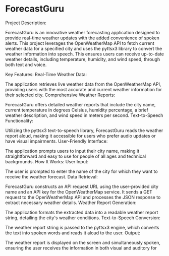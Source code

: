 # ForecastGuru
Project Description:

ForecastGuru is an innovative weather forecasting application designed to provide real-time weather updates with the added convenience of spoken alerts. This project leverages the OpenWeatherMap API to fetch current weather data for a specified city and uses the pyttsx3 library to convert the weather information into speech. This ensures users can receive up-to-date weather details, including temperature, humidity, and wind speed, through both text and voice.

Key Features:
Real-Time Weather Data:

The application retrieves live weather data from the OpenWeatherMap API, providing users with the most accurate and current weather information for their selected city.
Comprehensive Weather Reports:

ForecastGuru offers detailed weather reports that include the city name, current temperature in degrees Celsius, humidity percentage, a brief weather description, and wind speed in meters per second.
Text-to-Speech Functionality:

Utilizing the pyttsx3 text-to-speech library, ForecastGuru reads the weather report aloud, making it accessible for users who prefer audio updates or have visual impairments.
User-Friendly Interface:

The application prompts users to input their city name, making it straightforward and easy to use for people of all ages and technical backgrounds.
How It Works:
User Input:

The user is prompted to enter the name of the city for which they want to receive the weather forecast.
Data Retrieval:

ForecastGuru constructs an API request URL using the user-provided city name and an API key for the OpenWeatherMap service.
It sends a GET request to the OpenWeatherMap API and processes the JSON response to extract necessary weather details.
Weather Report Generation:

The application formats the extracted data into a readable weather report string, detailing the city's weather conditions.
Text-to-Speech Conversion:

The weather report string is passed to the pyttsx3 engine, which converts the text into spoken words and reads it aloud to the user.
Output:

The weather report is displayed on the screen and simultaneously spoken, ensuring the user receives the information in both visual and auditory for
